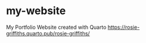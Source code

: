 # my-website
 My Portfolio Website created with Quarto https://rosie-griffiths.quarto.pub/rosie-griffiths/
